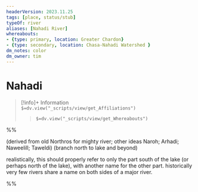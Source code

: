 ```yaml
---
headerVersion: 2023.11.25
tags: [place, status/stub]
typeOf: river
aliases: [Nahadi River]
whereabouts: 
- {type: primary, location: Greater Chardon}
- {type: secondary, location: Chasa-Nahadi Watershed }
dm_notes: color
dm_owner: tim
---
```

# Nahadi
>[!info]+ Information  
> `$=dv.view("_scripts/view/get_Affiliations")`  
>> `$=dv.view("_scripts/view/get_Whereabouts")`


%% 

(derived from old Northros for mighty river; other ideas Naroh; Arhadi; Naweelill; Taweldi) (branch north to lake and beyond)    

realistically, this should properly refer to only the part south of the lake (or perhaps north of the lake), with another name for the other part. historically very few rivers share a name on both sides of a major river.

%%

